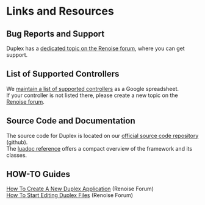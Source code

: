 # Links and Resources

## Bug Reports and Support

Duplex has a [dedicated topic on the Renoise forum](http://forum.renoise.com/index.php?/topic/27886-duplex-beta-versions/), where you can get support. 

## List of Supported Controllers

We [maintain a list of supported controllers](https://docs.google.com/spreadsheet/ccc?key=0AkXQ8SxsnmZKdHZwTVVkUnh0WUxfOEtYblhMbWp6R3c&hl=en#gid=0) as a Google spreadsheet.  
If your controller is not listed there, please create a new topic on the [Renoise forum](http://forum.renoise.com/).

## Source Code and Documentation
The source code for Duplex is located on our [official source code repository](https://github.com/renoise/xrnx/tree/master/Tools/com.renoise.Duplex.xrnx) (github).  
The [luadoc reference](https://renoise.github.io/luadocs/duplex/index.html) offers a compact overview of the framework and its classes. 

## HOW-TO Guides
[How To Create A New Duplex Application](http://forum.renoise.com/index.php/topic/30577-how-to-create-a-new-duplex-application/) (Renoise Forum)  
[How To Start Editing Duplex Files](http://forum.renoise.com/index.php/topic/28284-how-to-start-editing-duplex-files/) (Renoise Forum) 


